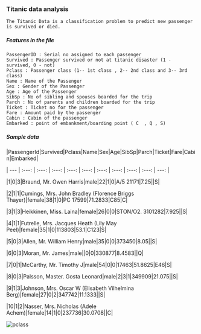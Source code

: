 ### Titanic data analysis
	The Titanic Data is a classification problem to predict new passenger is survived or died.
##### Features in the file 
    PassengerID : Serial no assigned to each passenger
    Survived : Passenger survived or not at titanic disaster (1 - survived, 0 - not)
    Pclass : Passenger class (1-- 1st class , 2-- 2nd class and 3-- 3rd class)
    Name : Name of the Passenger
    Sex : Gender of the Passenger
    Age : Age of the Passenger
    SibSp : No of sibling and spouses boarded for the trip
    Parch : No of parents and children boarded for the trip
    Ticket : Ticket no for the passenger 
    Fare : Amount paid by the passenger
    Cabin : Cabin of the passenger
    Embarked : point of embankment/boarding point ( C  , Q , S)
##### Sample data
|PassengerId|Survived|Pclass|Name|Sex|Age|SibSp|Parch|Ticket|Fare|Cabin|Embarked|

| --- | :---: | :---: | :---: | :---: | :---: | :---: | :---: | :---: | :---: | ---: |

|1|0|3|Braund, Mr. Owen Harris|male|22|1|0|A/5 21171|7.25||S|

|2|1|1|Cumings, Mrs. John Bradley (Florence Briggs Thayer)|female|38|1|0|PC 17599|71.2833|C85|C|

|3|1|3|Heikkinen, Miss. Laina|female|26|0|0|STON/O2. 3101282|7.925||S|

|4|1|1|Futrelle, Mrs. Jacques Heath (Lily May Peel)|female|35|1|0|113803|53.1|C123|S|

|5|0|3|Allen, Mr. William Henry|male|35|0|0|373450|8.05||S|

|6|0|3|Moran, Mr. James|male||0|0|330877|8.4583||Q|

|7|0|1|McCarthy, Mr. Timothy J|male|54|0|0|17463|51.8625|E46|S|

|8|0|3|Palsson, Master. Gosta Leonard|male|2|3|1|349909|21.075||S|

|9|1|3|Johnson, Mrs. Oscar W (Elisabeth Vilhelmina Berg)|female|27|0|2|347742|11.1333||S|

|10|1|2|Nasser, Mrs. Nicholas (Adele Achem)|female|14|1|0|237736|30.0708||C|

![pclass](https://github.com/sksumanta/DatascienceNml/tree/master/AllProjectImages/titanic/pclass1.PNG)
